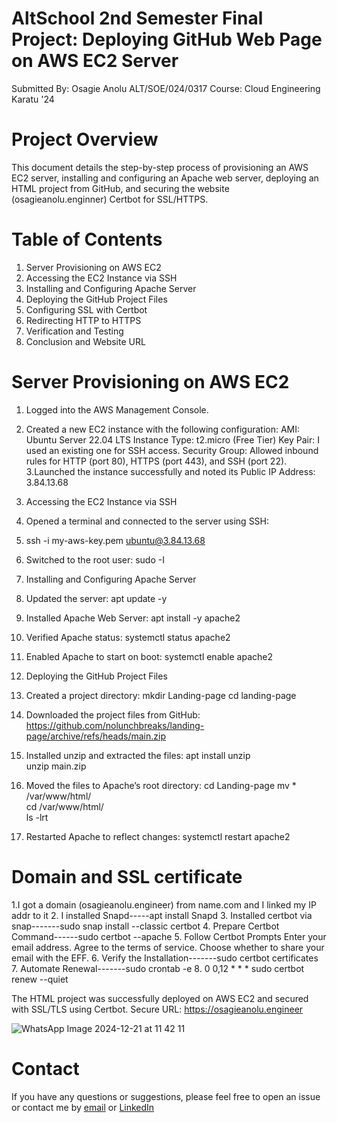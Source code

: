 # AltSchool 2nd Semester Final Project: Deploying GitHub Web Page on AWS EC2 Server
Submitted By: Osagie Anolu     ALT/SOE/024/0317
Course: Cloud Engineering Karatu '24

# Project Overview
This document details the step-by-step process of provisioning an AWS EC2 server, installing and configuring an Apache web server, deploying an HTML project from GitHub, and securing the website (osagieanolu.enginner) Certbot for SSL/HTTPS.

# Table of Contents
1. Server Provisioning on AWS EC2
2. Accessing the EC2 Instance via SSH
3. Installing and Configuring Apache Server
4. Deploying the GitHub Project Files
5. Configuring SSL with Certbot
6. Redirecting HTTP to HTTPS
7. Verification and Testing
8. Conclusion and Website URL

# Server Provisioning on AWS EC2
1. Logged into the AWS Management Console.
2. Created a new EC2 instance with the following configuration:
AMI: Ubuntu Server 22.04 LTS
Instance Type: t2.micro (Free Tier)
Key Pair: I used an existing one for SSH access.
Security Group: Allowed inbound rules for HTTP (port 80), HTTPS (port 443), and SSH (port 22).
3.Launched the instance successfully and noted its Public IP Address: 3.84.13.68
4. Accessing the EC2 Instance via SSH
5. Opened a terminal and connected to the server using SSH:
6. ssh -i my-aws-key.pem ubuntu@3.84.13.68
8. Switched to the root user: sudo -I
9. Installing and Configuring Apache Server
10. Updated the server:
apt update -y
2. Installed Apache Web Server:
apt install -y apache2
3. Verified Apache status:
systemctl status apache2
4. Enabled Apache to start on boot:
systemctl enable apache2
4. Deploying the GitHub Project Files

1. Created a project directory:
mkdir Landing-page 
cd landing-page
2. Downloaded the project files from GitHub:
  https://github.com/nolunchbreaks/landing-page/archive/refs/heads/main.zip
3. Installed unzip and extracted the files:
apt install unzip  
unzip main.zip
4. Moved the files to Apache’s root directory:
cd Landing-page
mv * /var/www/html/  
cd /var/www/html/  
ls -lrt
5. Restarted Apache to reflect changes:
systemctl restart apache2

# Domain and SSL certificate
1.I got a domain (osagieanolu.engineer) from name.com and I linked my IP addr to it
2. I installed Snapd-----apt install Snapd
3. Installed certbot via snap-------sudo snap install --classic certbot
4. Prepare Certbot Command------sudo certbot --apache
5. Follow Certbot Prompts
  Enter your email address.
  Agree to the terms of service.
  Choose whether to share your email with the EFF.
6. Verify the Installation-------sudo certbot certificates
7. Automate Renewal-------sudo crontab -e
8. 0 0,12 * * * sudo certbot renew --quiet

The HTML project was successfully deployed on AWS EC2 and secured with SSL/TLS using Certbot.
Secure URL: https://osagieanolu.engineer


![WhatsApp Image 2024-12-21 at 11 42 11](https://github.com/user-attachments/assets/013fca60-cb53-481b-a20d-b1f9c94092b1)

# Contact 
If you have any questions or suggestions, please feel free to open an issue or contact me by [email](mailto:osagieanolu22@gmail.com) or [LinkedIn](https://www.linkedin.com/in/osagie-anolu-963b78216/)
